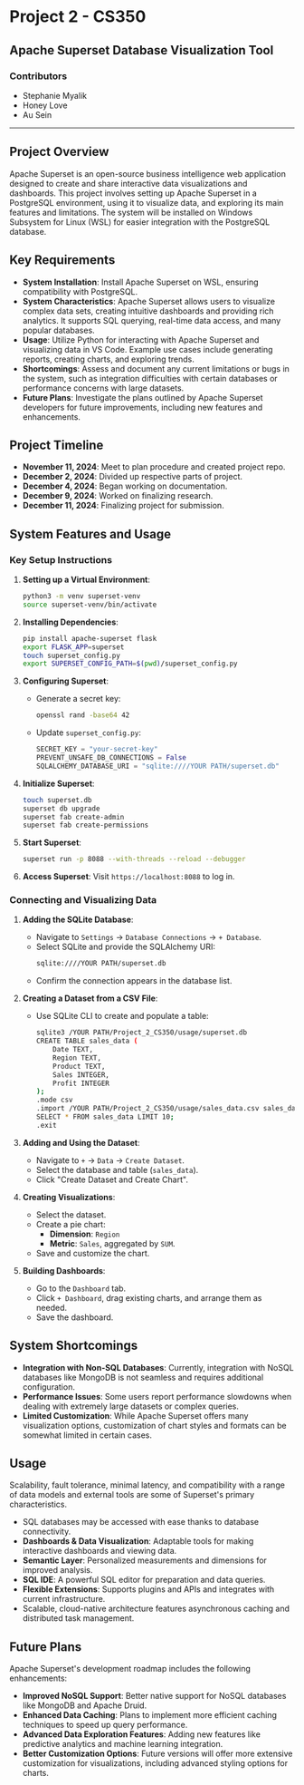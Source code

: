 # Project 2 - CS350

## Apache Superset Database Visualization Tool

### Contributors
- Stephanie Myalik
- Honey Love
- Au Sein

--- 

## Project Overview
Apache Superset is an open-source business intelligence web application designed to create and share interactive data visualizations and dashboards. This project involves setting up Apache Superset in a PostgreSQL environment, using it to visualize data, and exploring its main features and limitations. The system will be installed on Windows Subsystem for Linux (WSL) for easier integration with the PostgreSQL database.

## Key Requirements
- **System Installation**: Install Apache Superset on WSL, ensuring compatibility with PostgreSQL.
- **System Characteristics**: Apache Superset allows users to visualize complex data sets, creating intuitive dashboards and providing rich analytics. It supports SQL querying, real-time data access, and many popular databases.
- **Usage**: Utilize Python for interacting with Apache Superset and visualizing data in VS Code. Example use cases include generating reports, creating charts, and exploring trends.
- **Shortcomings**: Assess and document any current limitations or bugs in the system, such as integration difficulties with certain databases or performance concerns with large datasets.
- **Future Plans**: Investigate the plans outlined by Apache Superset developers for future improvements, including new features and enhancements.

## Project Timeline
- **November 11, 2024**: Meet to plan procedure and created project repo. 
- **December 2, 2024**: Divided up respective parts of project.
- **December 4, 2024**: Began working on documentation. 
- **December 9, 2024**: Worked on finalizing research. 
- **December 11, 2024**: Finalizing project for submission.

## System Features and Usage

### Key Setup Instructions
1. **Setting up a Virtual Environment**:
   ```bash
   python3 -m venv superset-venv
   source superset-venv/bin/activate
   ```

2. **Installing Dependencies**:
   ```bash
   pip install apache-superset flask
   export FLASK_APP=superset
   touch superset_config.py
   export SUPERSET_CONFIG_PATH=$(pwd)/superset_config.py
   ```

3. **Configuring Superset**:
   - Generate a secret key:
     ```bash
     openssl rand -base64 42
     ```
   - Update `superset_config.py`:
     ```python
     SECRET_KEY = "your-secret-key"
     PREVENT_UNSAFE_DB_CONNECTIONS = False
     SQLALCHEMY_DATABASE_URI = "sqlite:////YOUR PATH/superset.db"
     ```

4. **Initialize Superset**:
   ```bash
   touch superset.db
   superset db upgrade
   superset fab create-admin
   superset fab create-permissions
   ```

5. **Start Superset**:
   ```bash
   superset run -p 8088 --with-threads --reload --debugger
   ```

6. **Access Superset**: Visit `https://localhost:8088` to log in.

### Connecting and Visualizing Data
1. **Adding the SQLite Database**:
   - Navigate to `Settings` -> `Database Connections` -> `+ Database`.
   - Select SQLite and provide the SQLAlchemy URI:
     ```bash
     sqlite:////YOUR PATH/superset.db
     ```
   - Confirm the connection appears in the database list.

2. **Creating a Dataset from a CSV File**:
   - Use SQLite CLI to create and populate a table:
     ```bash
     sqlite3 /YOUR PATH/Project_2_CS350/usage/superset.db
     CREATE TABLE sales_data (
         Date TEXT,
         Region TEXT,
         Product TEXT,
         Sales INTEGER,
         Profit INTEGER
     );
     .mode csv
     .import /YOUR PATH/Project_2_CS350/usage/sales_data.csv sales_data
     SELECT * FROM sales_data LIMIT 10;
     .exit
     ```

3. **Adding and Using the Dataset**:
   - Navigate to `+` -> `Data` -> `Create Dataset`.
   - Select the database and table (`sales_data`).
   - Click "Create Dataset and Create Chart".

4. **Creating Visualizations**:
   - Select the dataset.
   - Create a pie chart:
     - **Dimension**: `Region`
     - **Metric**: `Sales`, aggregated by `SUM`.
   - Save and customize the chart.

5. **Building Dashboards**:
   - Go to the `Dashboard` tab.
   - Click `+ Dashboard`, drag existing charts, and arrange them as needed.
   - Save the dashboard.

## System Shortcomings
- **Integration with Non-SQL Databases**: Currently, integration with NoSQL databases like MongoDB is not seamless and requires additional configuration.
- **Performance Issues**: Some users report performance slowdowns when dealing with extremely large datasets or complex queries.
- **Limited Customization**: While Apache Superset offers many visualization options, customization of chart styles and formats can be somewhat limited in certain cases.

## Usage
Scalability, fault tolerance, minimal latency, and compatibility with a range of data models and external tools are some of Superset's primary characteristics.
- SQL databases may be accessed with ease thanks to database connectivity.
- **Dashboards & Data Visualization**: Adaptable tools for making interactive dashboards and viewing data.
- **Semantic Layer**: Personalized measurements and dimensions for improved analysis.
- **SQL IDE**: A powerful SQL editor for preparation and data queries.
- **Flexible Extensions**: Supports plugins and APIs and integrates with current infrastructure.
- Scalable, cloud-native architecture features asynchronous caching and distributed task management.

## Future Plans
Apache Superset's development roadmap includes the following enhancements:
- **Improved NoSQL Support**: Better native support for NoSQL databases like MongoDB and Apache Druid.
- **Enhanced Data Caching**: Plans to implement more efficient caching techniques to speed up query performance.
- **Advanced Data Exploration Features**: Adding new features like predictive analytics and machine learning integration.
- **Better Customization Options**: Future versions will offer more extensive customization for visualizations, including advanced styling options for charts.
